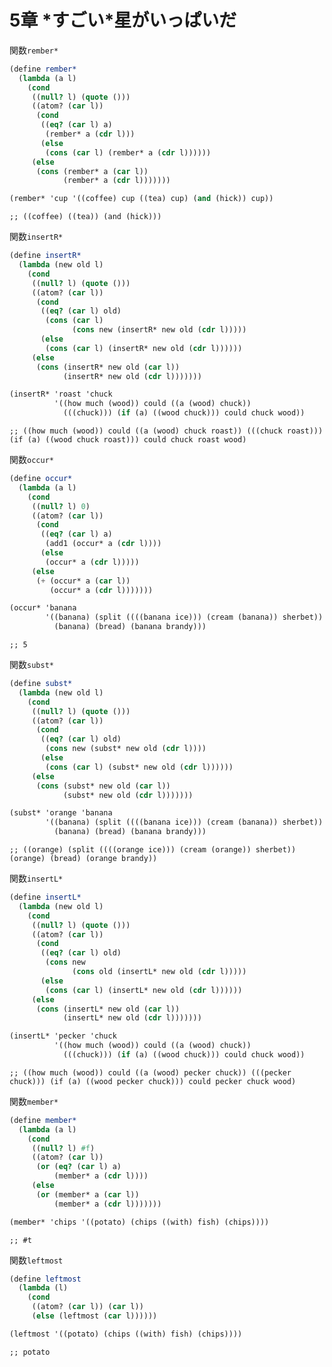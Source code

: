 
# 5章 \*すごい\*星がいっぱいだ

関数`rember*`

``` scm
(define rember*
  (lambda (a l)
    (cond
     ((null? l) (quote ()))
     ((atom? (car l))
      (cond
       ((eq? (car l) a)
        (rember* a (cdr l)))
       (else
        (cons (car l) (rember* a (cdr l))))))
     (else
      (cons (rember* a (car l))
            (rember* a (cdr l)))))))
```

``` scm
(rember* 'cup '((coffee) cup ((tea) cup) (and (hick)) cup))
```

    ;; ((coffee) ((tea)) (and (hick)))

関数`insertR*`

``` scm
(define insertR*
  (lambda (new old l)
    (cond
     ((null? l) (quote ()))
     ((atom? (car l))
      (cond
       ((eq? (car l) old)
        (cons (car l)
              (cons new (insertR* new old (cdr l)))))
       (else
        (cons (car l) (insertR* new old (cdr l))))))
     (else
      (cons (insertR* new old (car l))
            (insertR* new old (cdr l)))))))
```

``` scm
(insertR* 'roast 'chuck
          '((how much (wood)) could ((a (wood) chuck))
            (((chuck))) (if (a) ((wood chuck))) could chuck wood))
```

    ;; ((how much (wood)) could ((a (wood) chuck roast)) (((chuck roast))) (if (a) ((wood chuck roast))) could chuck roast wood)

関数`occur*`

``` scm
(define occur*
  (lambda (a l)
    (cond
     ((null? l) 0)
     ((atom? (car l))
      (cond
       ((eq? (car l) a)
        (add1 (occur* a (cdr l))))
       (else
        (occur* a (cdr l)))))
     (else
      (+ (occur* a (car l))
         (occur* a (cdr l)))))))
```

``` scm
(occur* 'banana
        '((banana) (split ((((banana ice))) (cream (banana)) sherbet))
          (banana) (bread) (banana brandy)))
```

    ;; 5

関数`subst*`

``` scm
(define subst*
  (lambda (new old l)
    (cond
     ((null? l) (quote ()))
     ((atom? (car l))
      (cond
       ((eq? (car l) old)
        (cons new (subst* new old (cdr l))))
       (else
        (cons (car l) (subst* new old (cdr l))))))
     (else
      (cons (subst* new old (car l))
            (subst* new old (cdr l)))))))
```

``` scm
(subst* 'orange 'banana
        '((banana) (split ((((banana ice))) (cream (banana)) sherbet))
          (banana) (bread) (banana brandy)))
```

    ;; ((orange) (split ((((orange ice))) (cream (orange)) sherbet)) (orange) (bread) (orange brandy))

関数`insertL*`

``` scm
(define insertL*
  (lambda (new old l)
    (cond
     ((null? l) (quote ()))
     ((atom? (car l))
      (cond
       ((eq? (car l) old)
        (cons new
              (cons old (insertL* new old (cdr l)))))
       (else
        (cons (car l) (insertL* new old (cdr l))))))
     (else
      (cons (insertL* new old (car l))
            (insertL* new old (cdr l)))))))
```

``` scm
(insertL* 'pecker 'chuck
          '((how much (wood)) could ((a (wood) chuck))
            (((chuck))) (if (a) ((wood chuck))) could chuck wood))
```

    ;; ((how much (wood)) could ((a (wood) pecker chuck)) (((pecker chuck))) (if (a) ((wood pecker chuck))) could pecker chuck wood)

関数`member*`

``` scm
(define member*
  (lambda (a l)
    (cond
     ((null? l) #f)
     ((atom? (car l))
      (or (eq? (car l) a)
          (member* a (cdr l))))
     (else
      (or (member* a (car l))
          (member* a (cdr l)))))))
```

``` scm
(member* 'chips '((potato) (chips ((with) fish) (chips))))
```

    ;; #t

関数`leftmost`

``` scm
(define leftmost
  (lambda (l)
    (cond
     ((atom? (car l)) (car l))
     (else (leftmost (car l))))))
```

``` scm
(leftmost '((potato) (chips ((with) fish) (chips))))
```

    ;; potato
